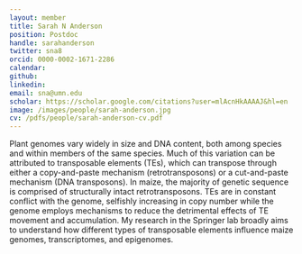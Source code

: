 ```yaml
---
layout: member
title: Sarah N Anderson
position: Postdoc
handle: sarahanderson
twitter: sna8
orcid: 0000-0002-1671-2286
calendar: 
github: 
linkedin:
email: sna@umn.edu
scholar: https://scholar.google.com/citations?user=mlAcnHkAAAAJ&hl=en
image: /images/people/sarah-anderson.jpg
cv: /pdfs/people/sarah-anderson-cv.pdf
---
```

Plant genomes vary widely in size and DNA content, both among species and within members of the same species. Much of this variation can be attributed to transposable elements (TEs), which can transpose through either a copy-and-paste mechanism (retrotransposons) or a cut-and-paste mechanism (DNA transposons). In maize, the majority of genetic sequence is comprised of structurally intact retrotransposons. TEs are in constant conflict with the genome, selfishly increasing in copy number while the genome employs mechanisms to reduce the detrimental effects of TE movement and accumulation. My research in the Springer lab broadly aims to understand how different types of transposable elements influence maize genomes, transcriptomes, and epigenomes.
